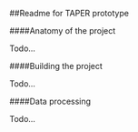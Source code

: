 ##Readme for TAPER prototype

####Anatomy of the project

Todo...

####Building the project

Todo...

####Data processing

Todo...

